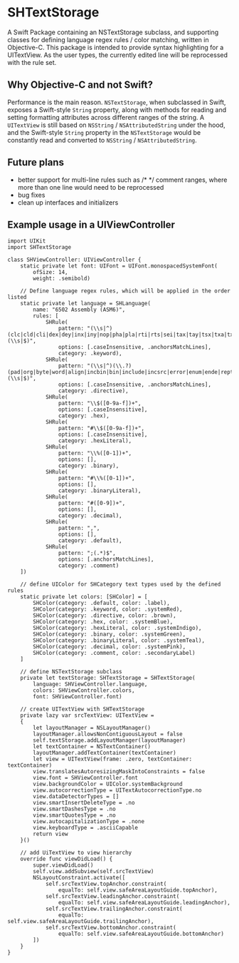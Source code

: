 # SHTextStorage
A Swift Package containing an NSTextStorage subclass, and supporting classes for defining language regex rules / color matching, written in Objective-C.  This package is intended to provide syntax highlighting for a UITextView. As the user types, the currently edited line will be reprocessed with the rule set.

## Why Objective-C and not Swift?
Performance is the main reason. `NSTextStorage`, when subclassed in Swift, exposes a Swift-style `String` property, along with methods for reading and setting formatting attributes across different ranges of the string.  A `UITextView` is still based on `NSString` / `NSAttributedString` under the hood, and the Swift-style `String` property in the `NSTextStorage` would be constantly read and converted to `NSString` / `NSAttributedString`.

## Future plans
- better support for multi-line rules such as /* */ comment ranges, where more than one line would need to be reprocessed
- bug fixes
- clean up interfaces and initializers

## Example usage in a UIViewController
```
import UIKit
import SHTextStorage

class SHViewController: UIViewController {
    static private let font: UIFont = UIFont.monospacedSystemFont(
        ofSize: 14,
        weight: .semibold)
    
    // Define language regex rules, which will be applied in the order listed
    static private let language = SHLanguage(
        name: "6502 Assembly (ASM6)",
        rules: [
            SHRule(
                pattern: "(\\s|^)(clc|cld|cli|dex|dey|inx|iny|nop|pha|pla|rti|rts|sei|tax|tay|tsx|txa|txs|tya|adc|and|asl|bcc|bcs|beq|bit|bmi|bne|bpl|brk|bvc|bvs|clv|cmp|cpx|cpy|dec|eor|inc|jmp|jsr|lda|ldx|ldy|lsr|ora|php|plp|rol|ror|sbc|sec|sed|sta|stx|sty)(\\s|$)",
                options: [.caseInsensitive, .anchorsMatchLines],
                category: .keyword),
            SHRule(
                pattern: "(\\s|^)(\\.?)(pad|org|byte|word|align|incbin|bin|include|incsrc|error|enum|ende|rept|endr|macro|endm|ifdef|ifndef|if|else|elseif|endif|base|fillvalue|dsb|dsw|hex|dl|dh|db|dw|equ)(\\s|$)",
                options: [.caseInsensitive, .anchorsMatchLines],
                category: .directive),
            SHRule(
                pattern: "\\$([0-9a-f])+",
                options: [.caseInsensitive],
                category: .hex),
            SHRule(
                pattern: "#\\$([0-9a-f])+",
                options: [.caseInsensitive],
                category: .hexLiteral),
            SHRule(
                pattern: "\\%([0-1])+",
                options: [],
                category: .binary),
            SHRule(
                pattern: "#\\%([0-1])+",
                options: [],
                category: .binaryLiteral),
            SHRule(
                pattern: "#([0-9])+",
                options: [],
                category: .decimal),
            SHRule(
                pattern: ",",
                options: [],
                category: .default),
            SHRule(
                pattern: ";(.*)$",
                options: [.anchorsMatchLines],
                category: .comment)
    ])
    
    // define UIColor for SHCategory text types used by the defined rules
    static private let colors: [SHColor] = [
        SHColor(category: .default, color: .label),
        SHColor(category: .keyword, color: .systemRed),
        SHColor(category: .directive, color: .brown),
        SHColor(category: .hex, color: .systemBlue),
        SHColor(category: .hexLiteral, color: .systemIndigo),
        SHColor(category: .binary, color: .systemGreen),
        SHColor(category: .binaryLiteral, color: .systemTeal),
        SHColor(category: .decimal, color: .systemPink),
        SHColor(category: .comment, color: .secondaryLabel)
    ]
    
    // define NSTextStorage subclass
    private let textStorage: SHTextStorage = SHTextStorage(
        language: SHViewController.language,
        colors: SHViewController.colors,
        font: SHViewController.font)
    
    // create UITextView with SHTextStorage
    private lazy var srcTextView: UITextView =
    {
        let layoutManager = NSLayoutManager()
        layoutManager.allowsNonContiguousLayout = false
        self.textStorage.addLayoutManager(layoutManager)
        let textContainer = NSTextContainer()
        layoutManager.addTextContainer(textContainer)
        let view = UITextView(frame: .zero, textContainer: textContainer)
        view.translatesAutoresizingMaskIntoConstraints = false
        view.font = SHViewController.font
        view.backgroundColor = UIColor.systemBackground
        view.autocorrectionType = UITextAutocorrectionType.no
        view.dataDetectorTypes = []
        view.smartInsertDeleteType = .no
        view.smartDashesType = .no
        view.smartQuotesType = .no
        view.autocapitalizationType = .none
        view.keyboardType = .asciiCapable
        return view
    }()
    
    // add UiTextView to view hierarchy
    override func viewDidLoad() {
        super.viewDidLoad()
        self.view.addSubview(self.srcTextView)
        NSLayoutConstraint.activate([
            self.srcTextView.topAnchor.constraint(
                equalTo: self.view.safeAreaLayoutGuide.topAnchor),
            self.srcTextView.leadingAnchor.constraint(
                equalTo: self.view.safeAreaLayoutGuide.leadingAnchor),
            self.srcTextView.trailingAnchor.constraint(
                equalTo: self.view.safeAreaLayoutGuide.trailingAnchor),
            self.srcTextView.bottomAnchor.constraint(
                equalTo: self.view.safeAreaLayoutGuide.bottomAnchor)
        ])
    }
}
```

